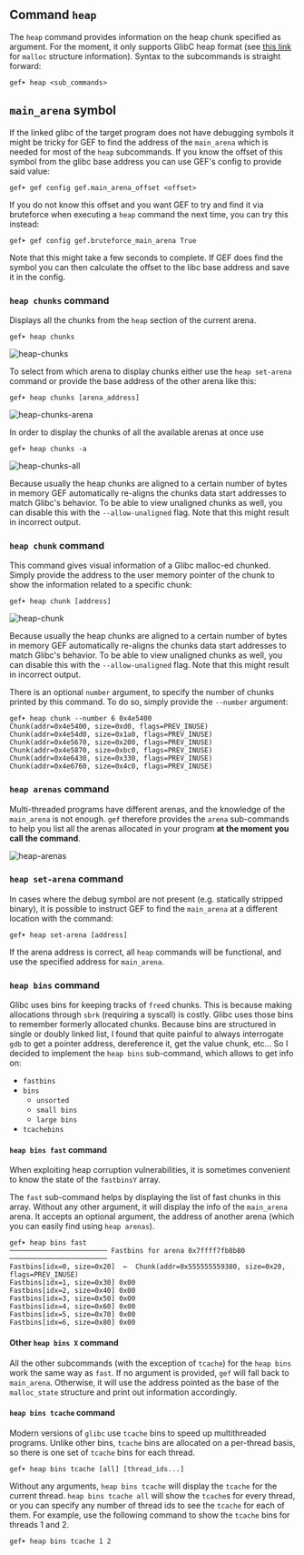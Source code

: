 ## Command `heap`

The `heap` command provides information on the heap chunk specified as argument. For
the moment, it only supports GlibC heap format (see
[this link](https://code.woboq.org/userspace/glibc/malloc/malloc.c.html#malloc_chunk)
for `malloc` structure information). Syntax to the subcommands is straight forward:

```
gef➤ heap <sub_commands>
```

## `main_arena` symbol ###

If the linked glibc of the target program does not have debugging symbols it
might be tricky for GEF to find the address of the `main_arena` which is needed
for most of the `heap` subcommands. If you know the offset of this symbol from
the glibc base address you can use GEF's config to provide said value:

```
gef➤ gef config gef.main_arena_offset <offset>
```

If you do not know this offset and you want GEF to try and find it via bruteforce
when executing a `heap` command the next time, you can try this instead:

```
gef➤ gef config gef.bruteforce_main_arena True
```

Note that this might take a few seconds to complete. If GEF does find the symbol you can then calculate the offset to the libc base address and save it in the config.


### `heap chunks` command ###

Displays all the chunks from the `heap` section of the current arena.

```
gef➤ heap chunks
```

![heap-chunks](https://i.imgur.com/y90SfKH.png)

To select from which arena to display chunks either use the `heap set-arena`
command or provide the base address of the other arena like this:

```
gef➤ heap chunks [arena_address]
```

![heap-chunks-arena](https://i.imgur.com/y1fybRx.png)

In order to display the chunks of all the available arenas at once use

```
gef➤ heap chunks -a
```

![heap-chunks-all](https://i.imgur.com/pTjRJFo.png)

Because usually the heap chunks are aligned to a certain number of bytes in
memory GEF automatically re-aligns the chunks data start addresses to match
Glibc's behavior. To be able to view unaligned chunks as well, you can disable
this with the `--allow-unaligned` flag. Note that this might result in
incorrect output.

### `heap chunk` command ###

This command gives visual information of a Glibc malloc-ed chunked. Simply
provide the address to the user memory pointer of the chunk to show the
information related to a specific chunk:

```
gef➤ heap chunk [address]
```

![heap-chunk](https://i.imgur.com/WXpHR58.png)

Because usually the heap chunks are aligned to a certain number of bytes in
memory GEF automatically re-aligns the chunks data start addresses to match
Glibc's behavior. To be able to view unaligned chunks as well, you can disable
this with the `--allow-unaligned` flag. Note that this might result in
incorrect output.


There is an optional `number` argument, to specify the number of chunks printed by this command. To do so, simply provide the `--number` argument:

```
gef➤ heap chunk --number 6 0x4e5400
Chunk(addr=0x4e5400, size=0xd0, flags=PREV_INUSE)
Chunk(addr=0x4e54d0, size=0x1a0, flags=PREV_INUSE)
Chunk(addr=0x4e5670, size=0x200, flags=PREV_INUSE)
Chunk(addr=0x4e5870, size=0xbc0, flags=PREV_INUSE)
Chunk(addr=0x4e6430, size=0x330, flags=PREV_INUSE)
Chunk(addr=0x4e6760, size=0x4c0, flags=PREV_INUSE)

```

### `heap arenas` command ###

Multi-threaded programs have different arenas, and the knowledge of the
`main_arena` is not enough. `gef` therefore provides the `arena` sub-commands
to help you list all the arenas allocated in your program **at the moment you
call the command**.

![heap-arenas](https://i.imgur.com/RUTiADa.png)

### `heap set-arena` command ###

In cases where the debug symbol are not present (e.g. statically stripped
binary), it is possible to instruct GEF to find the `main_arena` at a different
location with the command:

```
gef➤ heap set-arena [address]
```

If the arena address is correct, all `heap` commands will be functional, and use
the specified address for `main_arena`.

### `heap bins` command ###

Glibc uses bins for keeping tracks of `free`d chunks. This is because making
allocations through `sbrk` (requiring a syscall) is costly. Glibc uses those
bins to remember formerly allocated chunks. Because bins are structured in
single or doubly linked list, I found that quite painful to always interrogate
`gdb` to get a pointer address, dereference it, get the value chunk, etc... So
I decided to implement the `heap bins` sub-command, which allows to get info
on:

- `fastbins`
- `bins`
  - `unsorted`
  - `small bins`
  - `large bins`
- `tcachebins`

#### `heap bins fast` command ####

When exploiting heap corruption vulnerabilities, it is sometimes convenient to
know the state of the `fastbinsY` array.

The `fast` sub-command helps by displaying the list of fast chunks in this
array. Without any other argument, it will display the info of the `main_arena`
arena. It accepts an optional argument, the address of another arena (which you
can easily find using `heap arenas`).

```
gef➤ heap bins fast
──────────────────────── Fastbins for arena 0x7ffff7fb8b80 ────────────────────────
Fastbins[idx=0, size=0x20]  ←  Chunk(addr=0x555555559380, size=0x20, flags=PREV_INUSE)
Fastbins[idx=1, size=0x30] 0x00
Fastbins[idx=2, size=0x40] 0x00
Fastbins[idx=3, size=0x50] 0x00
Fastbins[idx=4, size=0x60] 0x00
Fastbins[idx=5, size=0x70] 0x00
Fastbins[idx=6, size=0x80] 0x00
```

#### Other `heap bins X` command ####

All the other subcommands (with the exception of `tcache`) for the `heap bins`
work the same way as `fast`. If no argument is provided, `gef` will fall back
to `main_arena`. Otherwise, it will use the address pointed as the base of the
`malloc_state` structure and print out information accordingly.

#### `heap bins tcache` command ####

Modern versions of `glibc` use `tcache` bins to speed up multithreaded
programs.  Unlike other bins, `tcache` bins are allocated on a per-thread
basis, so there is one set of `tcache` bins for each thread.

```
gef➤ heap bins tcache [all] [thread_ids...]
```

Without any arguments, `heap bins tcache` will display the `tcache` for the
current thread. `heap bins tcache all` will show the `tcache`s for every
thread, or you can specify any number of thread ids to see the `tcache` for
each of them. For example, use the following command to show the `tcache` bins
for threads 1 and 2.

```
gef➤ heap bins tcache 1 2
```
